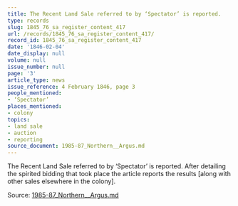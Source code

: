 ```yaml
---
title: The Recent Land Sale referred to by ‘Spectator’ is reported.
type: records
slug: 1845_76_sa_register_content_417
url: /records/1845_76_sa_register_content_417/
record_id: 1845_76_sa_register_content_417
date: '1846-02-04'
date_display: null
volume: null
issue_number: null
page: '3'
article_type: news
issue_reference: 4 February 1846, page 3
people_mentioned:
- ‘Spectator’
places_mentioned:
- colony
topics:
- land sale
- auction
- reporting
source_document: 1985-87_Northern__Argus.md
---
```


The Recent Land Sale referred to by ‘Spectator’ is reported.  After detailing the spirited bidding that took place the article reports the results [along with other sales elsewhere in the colony].

Source: [1985-87_Northern__Argus.md](/downloads/markdown/1985-87_Northern__Argus.md)
